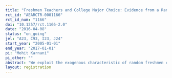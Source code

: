 ```yaml
---
title: "Freshmen Teachers and College Major Choice: Evidence from a Random Assignment in Chile"
rct_id: "AEARCTR-0001166"
rct_id_num: "1166"
doi: "10.1257/rct.1166-2.0"
date: "2016-04-08"
status: "on_going"
jel: "A23, C93, I23, J24"
start_year: "2005-01-01"
end_year: "2017-01-01"
pi: "Mohit Karnani"
pi_other: ""
abstract: "We exploit the exogenous characteristic of random freshmen course assignment in a large Chilean university to identify the causal effect of teachers and their qualitative characteristics over students' major choice. Using administrative records, we establish what makes students from the ``Commercial Engineering'' career chose between an ``Economics'' major or a ``Business'' major. This is tested under different provided specifications. Placebo-type tests are performed."
layout: registration
---
```


